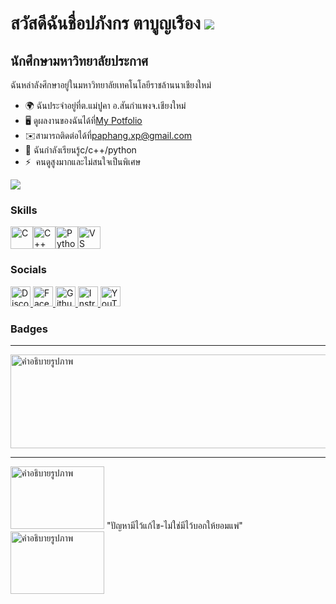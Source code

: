 สวัสดีฉันชื่อปภังกร ตาบูญเรือง ![](https://user-images.githubusercontent.com/18350557/176309783-0785949b-9127-417c-8b55-ab5a4333674e.gif)
=========================================================================================================================================

นักศึกษามหาวิทยาลัยประกาศ
-------------------------

ฉันหล่าลังศึกษาอยู่ในมหาวิทยาลัยเทคโนโลยีราชล้านนาเชียงใหม่

* 🌍 ฉันประจำอยู่ที่ต.แม่ปูคา อ.สันกำแพงจ.เชียงใหม่
* 🖥️ ดูผลงานของฉันได้ที่[My Potfolio](http://www.canva.com/design/DAGPkcVQMsc/FBGARymmK_lP2ZL6brEx-w/edit)[](http://www.canva.com/design/DAGPkcVQMsc/FBGARymmK_lP2ZL6brEx-w/edit)
* ✉️สามารถติดต่อได้ที่[paphang.xp@gmail.com](mailto:paphang.xp@gmail.com)[](mailto:paphang.xp@gmail.com)
* 🧠 ฉันกำลังเรียนรู้c/c++/python
* ⚡  คนดูสูงมากและไม่สนใจเป็นพิเศษ

<a href="https://www.github.com/Paphangkorn" target="_blank" rel="noreferrer"><img
src="https://img.shields.io/github/followers/Paphangkorn?logo=github&style=for-the-badge&color=0891b2&labelColor=1c1917" /></a>

### Skills


<p align="left">
<a href="https://docs.microsoft.com/en-us/cpp/?view=msvc-170" target="_blank" rel="noreferrer"><img src="https://raw.githubusercontent.com/danielcranney/readme-generator/main/public/icons/skills/c-colored.svg" width="36" height="36" alt="C" title="C"/></a><a href="https://docs.microsoft.com/en-us/cpp/?view=msvc-170" target="_blank" rel="noreferrer"><img src="https://raw.githubusercontent.com/danielcranney/readme-generator/main/public/icons/skills/cplusplus-colored.svg" width="36" height="36" alt="C++" title="C++"/></a><a href="https://www.python.org/" target="_blank" rel="noreferrer"><img src="https://raw.githubusercontent.com/danielcranney/readme-generator/main/public/icons/skills/python-colored.svg" width="36" height="36" alt="Python" title="Python"/></a><a href="https://code.visualstudio.com/" target="_blank" rel="noreferrer"><img src="https://raw.githubusercontent.com/danielcranney/readme-generator/main/public/icons/skills/visualstudiocode-colored.svg" width="36" height="36" alt="VS Code" title="VS Code"/></a>
</p>


### Socials

<p align="left"> <a href="https://discord.com/users/ถังนม" target="_blank" rel="noreferrer"> <picture> <source media="(prefers-color-scheme: dark)" srcset="https://raw.githubusercontent.com/danielcranney/readme-generator/main/public/icons/socials/discord-dark.svg" /> <source media="(prefers-color-scheme: light)" srcset="https://raw.githubusercontent.com/danielcranney/readme-generator/main/public/icons/socials/discord.svg" /> <img src="https://raw.githubusercontent.com/danielcranney/readme-generator/main/public/icons/socials/discord.svg" width="32" height="32" alt="Discord" title="Discord" /> </picture> </a> <a href="https://www.facebook.com/ปภังกร ตาบูเรือง" target="_blank" rel="noreferrer"> <picture> <source media="(prefers-color-scheme: dark)" srcset="https://raw.githubusercontent.com/danielcranney/readme-generator/main/public/icons/socials/facebook-dark.svg" /> <source media="(prefers-color-scheme: light)" srcset="https://raw.githubusercontent.com/danielcranney/readme-generator/main/public/icons/socials/facebook.svg" /> <img src="https://raw.githubusercontent.com/danielcranney/readme-generator/main/public/icons/socials/facebook.svg" width="32" height="32" alt="Facebook" title="Facebook" /> </picture> </a> <a href="https://www.github.com/Paphangkorn" target="_blank" rel="noreferrer"> <picture> <source media="(prefers-color-scheme: dark)" srcset="https://raw.githubusercontent.com/danielcranney/readme-generator/main/public/icons/socials/github-dark.svg" /> <source media="(prefers-color-scheme: light)" srcset="https://raw.githubusercontent.com/danielcranney/readme-generator/main/public/icons/socials/github.svg" /> <img src="https://raw.githubusercontent.com/danielcranney/readme-generator/main/public/icons/socials/github.svg" width="32" height="32" alt="Github" title="Github" /> </picture> </a> <a href="http://www.instagram.com/monly" target="_blank" rel="noreferrer"> <picture> <source media="(prefers-color-scheme: dark)" srcset="https://raw.githubusercontent.com/danielcranney/readme-generator/main/public/icons/socials/instagram-dark.svg" /> <source media="(prefers-color-scheme: light)" srcset="https://raw.githubusercontent.com/danielcranney/readme-generator/main/public/icons/socials/instagram.svg" /> <img src="https://raw.githubusercontent.com/danielcranney/readme-generator/main/public/icons/socials/instagram.svg" width="32" height="32" alt="Instragram" title="Instragram" /> </picture> </a> <a href="https://www.youtube.com/@ทำตามใจ" target="_blank" rel="noreferrer"> <picture> <source media="(prefers-color-scheme: dark)" srcset="https://raw.githubusercontent.com/danielcranney/readme-generator/main/public/icons/socials/youtube-dark.svg" /> <source media="(prefers-color-scheme: light)" srcset="https://raw.githubusercontent.com/danielcranney/readme-generator/main/public/icons/socials/youtube.svg" /> <img src="https://raw.githubusercontent.com/danielcranney/readme-generator/main/public/icons/socials/youtube.svg" width="32" height="32" alt="YouTube" title="YouTube" /> </picture> </a></p>

### Badges
-------------------------------------------------------------

 <img src="https://us-fbcloud.net/wb/data/487/487445-topic-1.jpg" alt="คำอธิบายรูปภาพ" width="650" height="150">

-------------------------------------------------------------
 <img src="https://worldsbestpizza.com/wp-content/themes/caliente/dist/assets/img/fire-gif.gif" alt="คำอธิบายรูปภาพ" width="150" height="100"> "ปัญหามีไว้แก้ไข-ไม่ใช่มีไว้บอกให้ยอมแพ่" <img src="https://worldsbestpizza.com/wp-content/themes/caliente/dist/assets/img/fire-gif.gif" alt="คำอธิบายรูปภาพ" width="150" height="100">



